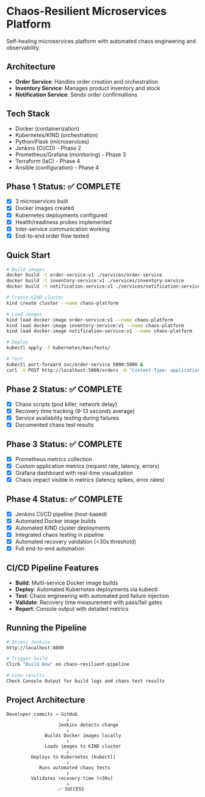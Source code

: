 
# Chaos-Resilient Microservices Platform

Self-healing microservices platform with automated chaos engineering and observability.

## Architecture
- **Order Service**: Handles order creation and orchestration
- **Inventory Service**: Manages product inventory and stock
- **Notification Service**: Sends order confirmations

## Tech Stack
- Docker (containerization)
- Kubernetes/KIND (orchestration)
- Python/Flask (microservices)
- Jenkins (CI/CD) - Phase 2
- Prometheus/Grafana (monitoring) - Phase 3
- Terraform (IaC) - Phase 4
- Ansible (configuration) - Phase 4

## Phase 1 Status: ✅ COMPLETE
- [x] 3 microservices built
- [x] Docker images created
- [x] Kubernetes deployments configured
- [x] Health/readiness probes implemented
- [x] Inter-service communication working
- [x] End-to-end order flow tested

## Quick Start
```bash
# Build images
docker build -t order-service:v1 ./services/order-service
docker build -t inventory-service:v1 ./services/inventory-service
docker build -t notification-service:v1 ./services/notification-service

# Create KIND cluster
kind create cluster --name chaos-platform

# Load images
kind load docker-image order-service:v1 --name chaos-platform
kind load docker-image inventory-service:v1 --name chaos-platform
kind load docker-image notification-service:v1 --name chaos-platform

# Deploy
kubectl apply -f kubernetes/manifests/

# Test
kubectl port-forward svc/order-service 5000:5000 &
curl -X POST http://localhost:5000/orders -H "Content-Type: application/json" -d '{"product_id":"PROD-001","quantity":2,"email":"test@example.com"}'
```

## Phase 2 Status: ✅ COMPLETE
- [x] Chaos scripts (pod killer, network delay)
- [x] Recovery time tracking (9-13 seconds average)
- [x] Service availability testing during failures
- [x] Documented chaos test results

## Phase 3 Status: ✅ COMPLETE
- [x] Prometheus metrics collection
- [x] Custom application metrics (request rate, latency, errors)
- [x] Grafana dashboard with real-time visualization
- [x] Chaos impact visible in metrics (latency spikes, error rates)

## Phase 4 Status: ✅ COMPLETE
- [x] Jenkins CI/CD pipeline (host-based)
- [x] Automated Docker image builds
- [x] Automated KIND cluster deployments
- [x] Integrated chaos testing in pipeline
- [x] Automated recovery validation (<30s threshold)
- [x] Full end-to-end automation

## CI/CD Pipeline Features
- **Build**: Multi-service Docker image builds
- **Deploy**: Automated Kubernetes deployments via kubectl
- **Test**: Chaos engineering with automated pod failure injection
- **Validate**: Recovery time measurement with pass/fail gates
- **Report**: Console output with detailed metrics

## Running the Pipeline
```bash
# Access Jenkins
http://localhost:8080

# Trigger build
Click "Build Now" on chaos-resilient-pipeline

# View results
Check Console Output for build logs and chaos test results
```

## Project Architecture
```
Developer commits → GitHub
                      ↓
                   Jenkins detects change
                      ↓
              Builds Docker images locally
                      ↓
              Loads images to KIND cluster
                      ↓
         Deploys to Kubernetes (kubectl)
                      ↓
            Runs automated chaos tests
                      ↓
         Validates recovery time (<30s)
                      ↓
                   ✅ SUCCESS
```